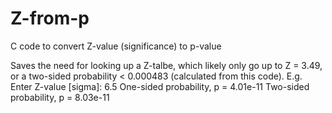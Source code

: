 # Z-from-p
C code to convert Z-value (significance) to p-value 

Saves the need for looking up a Z-talbe, which likely only go up to Z = 3.49, or a two-sided probability < 0.000483 (calculated from this code).
E.g. Enter Z-value [sigma]: 6.5
One-sided probability, p = 4.01e-11
Two-sided probability, p = 8.03e-11
